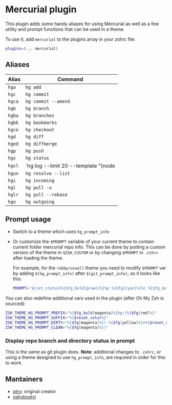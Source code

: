 # Mercurial plugin

This plugin adds some handy aliases for using Mercurial as well as a few
utility and prompt functions that can be used in a theme.

To use it, add `mercurial` to the plugins array in your zshrc file:

```zsh
plugins=(... mercurial)
```

## Aliases

| Alias  | Command                                                                                                     |
|--------|-------------------------------------------------------------------------------------------------------------|
| `hga`  | `hg add`                                                                                                    |
| `hgc`  | `hg commit`                                                                                                 |
| `hgca` | `hg commit --amend`                                                                                         |
| `hgb`  | `hg branch`                                                                                                 |
| `hgba` | `hg branches`                                                                                               |
| `hgbk` | `hg bookmarks`                                                                                              |
| `hgco` | `hg checkout`                                                                                               |
| `hgd`  | `hg diff`                                                                                                   |
| `hged` | `hg diffmerge`                                                                                              |
| `hgp`  | `hg push`                                                                                                   |
| `hgs`  | `hg status`                                                                                                 |
| `hgsl` | `hg log --limit 20 --template "{node|short} | {date|isodatesec} | {author|user}: {desc|strip|firstline}\n"` |
| `hgun` | `hg resolve --list`                                                                                         |
| `hgi`  | `hg incoming`                                                                                               |
| `hgl`  | `hg pull -u`                                                                                                |
| `hglr` | `hg pull --rebase`                                                                                          |
| `hgo`  | `hg outgoing`                                                                                               |

## Prompt usage

- Switch to a theme which uses `hg_prompt_info`

- Or customize the `$PROMPT` variable of your current theme to contain current folder mercurial repo info.
  This can be done by putting a custom version of the theme in `$ZSH_CUSTOM` or by changing `$PROMPT` in
  `.zshrc` after loading the theme.

  For example, for the `robbyrussell` theme you need to modify `$PROMPT` var by adding `$(hg_prompt_info)`
  after `$(git_prompt_info)`, so it looks like this:

  ```zsh
  PROMPT='${ret_status}%{$fg_bold[green]%}%p %{$fg[cyan]%}%c %{$fg_bold[blue]%}$(git_prompt_info)$(hg_prompt_info)%{$fg_bold[blue]%} % %{$reset_color%}'
  ```

You can also redefine additional vars used in the plugin (after Oh My Zsh is sourced):

```zsh
ZSH_THEME_HG_PROMPT_PREFIX="%{$fg_bold[magenta]%}hg:(%{$fg[red]%}"
ZSH_THEME_HG_PROMPT_SUFFIX="%{$reset_color%}"
ZSH_THEME_HG_PROMPT_DIRTY="%{$fg[magenta]%}) %{$fg[yellow]%}✗%{$reset_color%}"
ZSH_THEME_HG_PROMPT_CLEAN="%{$fg[magenta]%})"
```

### Display repo branch and directory status in prompt

This is the same as git plugin does. **Note**: additional changes to `.zshrc`, or using a theme designed
to use `hg_prompt_info`, are required in order for this to work.

## Mantainers

- [ptrv](https://github.com/ptrv): original creator
- [oshybystyi](https://github.com/oshybystyi)
